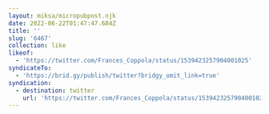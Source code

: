 ```yaml
---
layout: miksa/micropubpost.njk
date: 2022-06-22T01:47:47.684Z
title: ''
slug: '6467'
collection: like
likeof:
  - 'https://twitter.com/Frances_Coppola/status/1539423257904001025'
syndicateTo:
  - 'https://brid.gy/publish/twitter?bridgy_omit_link=true'
syndication:
  - destination: twitter
    url: 'https://twitter.com/Frances_Coppola/status/1539423257904001025'
---
```


